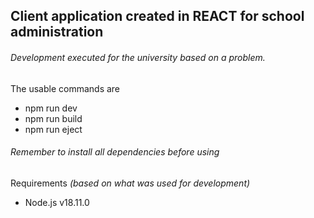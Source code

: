 ## Client application created in REACT for school administration

###### Development executed for the university based on a problem.

The usable commands are

- npm run dev
- npm run build
- npm run eject

###### Remember to install all dependencies before using

Requirements *(based on what was used for development)*

- Node.js v18.11.0